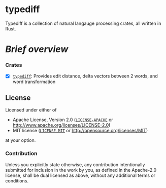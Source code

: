 # typediff

Typediff is a collection of natural langauge processing crates, all written in Rust.

# *Brief overview*
### Crates
 - [x] [`typediff`](./crates/typediff): Provides edit distance, delta vectors between 2 words, and word transformation 

## License
Licensed under either of
 * Apache License, Version 2.0 ([`LICENSE-APACHE`](LICENSE-APACHE) or http://www.apache.org/licenses/LICENSE-2.0)
 * MIT license ([`LICENSE-MIT`](LICENSE-MIT) or http://opensource.org/licenses/MIT)

at your option.

### Contribution
Unless you explicitly state otherwise, any contribution intentionally submitted for inclusion in the work by you, as defined in the Apache-2.0 license, shall be dual licensed as above, without any additional terms or conditions.
